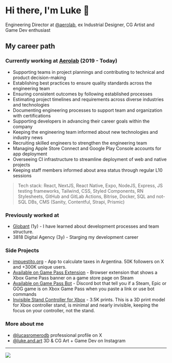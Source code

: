 # Hi there, I'm Luke 👋 

Engineering Director at [@aerolab](https://github.com/aerolab), ex Industrial Designer, CG Artist and Game Dev enthusiast

## My career path

### Currently working at [Aerolab](https://aerolab.co/) (2019 - Today)

- Supporting teams in project plannings and contributing to technical and product decision-making
- Establishing best practices to ensure quality standards across the engineering team
- Ensuring consistent outcomes by following established processes
- Estimating project timelines and requirements across diverse industries and technologies
- Documenting engineering processes to support team and organization with certifications
- Supporting developers in advancing their career goals within the company
- Keeping the engineering team informed about new technologies and industry news
- Recruiting skilled engineers to strengthen the engineering team
- Managing Apple Store Connect and Google Play Console accounts for app deployment 
- Overseeing CI infrastructure to streamline deployment of web and native projects
- Keeping staff members informed about area status through regular L10 sessions

> Tech stack: React, NextJS, React Native, Expo, NodeJS, Express, JS testing frameworks, Tailwind, CSS, Styled Components, RN Stylesheets, GitHub and GitLab Actions, Bitrise, Docker, SQL and not-SQL DBs, CMS (Sanity, Contentful, Strapi, Prismic)

### Previously worked at

- [Globant](https://www.globant.com/) (1y) - I have learned about development processes and team structure.
- 3818 Digital Agency (3y) - Starging my development career

### Side Projects

- [impuestito.org](https://impuestito.org) - App to calculate taxes in Argentina. 50K followers on X and +300K unique users.
- [Available on Game Pass Extension](https://chromewebstore.google.com/detail/available-on-game-pass/ogkbpenenponleoakeomjjddhjbgdadc) - Browser extension that shows a Xbox Game Pass banner on a game store page on Steam
- [Available on Game Pass Bot](https://top.gg/bot/1099038010516963469) - Discord bot that tell you if a Steam, Epic or GOG game is on Xbox Game Pass when you paste a link or use bot commands
- [Invisible Stand Controller for Xbox](https://makerworld.com/en/models/952139#profileId-920321) - 3.5K prints. This is a 3D print model for Xbox controller stand, is minimal and nearly invisible, keeping the focus on your controller, not the stand.

### More about me
- [@lucasromerodb](https://x.com/lucasromerodb) professional profile on X
- [@luke.and.art](https://www.instagram.com/luke.and.art/) 3D & CG Art + Game Dev on Instagram

---

![](https://komarev.com/ghpvc/?username=lucasromerodb&color=brightgreen)
